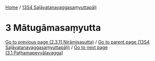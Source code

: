 
[Home](/) / [13S4 Saḷāyatanavaggasaṃyuttapāḷi](../13S4.md)

# 3 Mātugāmasaṃyutta


[Go to previous page (2.3.11 Nirāmisasutta)](2/2.3/2.3.11.md) / [Go to parent page (13S4 Saḷāyatanavaggasaṃyuttapāḷi)](0.md) / [Go to next page (3.1 Paṭhamapeyyālavagga)](3/3.1.md)


